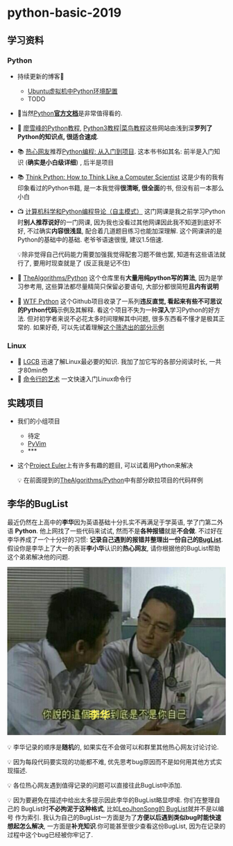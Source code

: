 # python-basic-2019

## 学习资料

### Python
- 持续更新的博客💪

  - [Ubuntu虚拟机中Python环境配置](https://uestc-msc.github.io/2019/10/09/Ubuntu%E8%99%9A%E6%8B%9F%E6%9C%BA%E4%B8%ADPython%E7%8E%AF%E5%A2%83%E9%85%8D%E7%BD%AE/)
  - TODO

- :open_book:当然[Python**官方文档**](https://docs.python.org/zh-cn/3/)是非常值得看的.

- 📑 [廖雪峰的Python教程](https://www.liaoxuefeng.com/wiki/0014316089557264a6b348958f449949df42a6d3a2e542c000), [Python3教程|菜鸟教程](https://www.runoob.com/python3/python3-tutorial.html)这些网站由浅到深**罗列了Python的知识点, 很适合速成**.
- 📚 [热心网友](http://ldzhangyx.github.io/)推荐[Python编程: 从入门到项目](https://github.com/ithou/awesome-programming-books/blob/master/Python/Python%E7%BC%96%E7%A8%8B%EF%BC%9A%E4%BB%8E%E5%85%A5%E9%97%A8%E5%88%B0%E5%AE%9E%E8%B7%B5.pdf). 这本书书如其名: 前半是入门知识 (**确实是小白级详细**) , 后半是项目
- 📚 [Think Python: How to Think Like a Computer Scientist](http://www.greenteapress.com/thinkpython/html/index.html) 这是少有的我有印象看过的Python书籍, 是一本我觉得**很清晰, 很全面**的书, 但没有前一本那么小白
- 📺 [计算机科学和Python编程导论（自主模式）](http://www.xuetangx.com/courses/course-v1:MITx+6_00_1x+sp/about) 这门网课是我之前学习Python时**别人推荐说好**的一门网课, 因为我也没看过其他网课因此我不知道到底好不好, 不过确实**内容很浅显**, 配合着几道题目练习也能加深理解. 这个网课讲的是Python的基础中的基础. 老爷爷语速很慢, 建议1.5倍速.

  💡除非觉得自己代码能力需要加强我觉得配套习题不做也罢, 知道有这些语法就行了, 要用时现查就是了 (反正我是记不住)
- 🧠 [TheAlgorithms/Python](https://github.com/TheAlgorithms/Python) 这个仓库里有**大量用纯python写的算法**, 因为是学习参考用, 这些算法都尽量精简只保留必要语句, 大部分都很简短**且内有说明**
- 📑 [WTF Python](https://github.com/satwikkansal/wtfpython) 这个Github项目收录了一系列**违反直觉, 看起来有些不可思议的Python代码**示例及其解释. 看这个项目不失为一种**深入**学习Python的好方法. 但对初学者来说不必花太多时间理解其中问题, 很多东西看不懂才是极其正常的. 如果好奇, 可以先试着理解[这个筛选出的部分示例](https://www.zhihu.com/question/29823322/answer/785465364)

### Linux

- 📑 [LGCB](https://happypeter.github.io/LGCB/) 迅速了解Linux最必要的知识. 我加了加它写的各部分阅读时长, 一共才80min😳
- 📃 [命令行的艺术](https://github.com/jlevy/the-art-of-command-line/blob/master/README-zh.md) 一文快速入门Linux命令行

## 实践项目

- 我们的小组项目
   - 待定
   - [PyVim](https://github.com/uestc-msc/pyVim)
   - \***
- 这个[Project Euler](https://projecteuler.net/archives)上有许多有趣的题目, 可以试着用Python来解决

  💡 在前面提到的[TheAlgorithms/Python](https://github.com/TheAlgorithms/Python)中有部分欧拉项目的代码样例

## 李华的BugList

最近仍然在上高中的**李华**因为英语基础十分扎实不再满足于学英语, 学了门第二外语
**Python**. 他上网找了一些代码来试试, 然而不是**各种报错**就是**不会做**. 不过好在李华养成了一个十分好的习惯:
**记录自己遇到的报错并整理出一份自己的[BugList](lihua-BugList.md)**.
假设你是李华上了大一的表哥**李小华**认识的**热心网友**, 请你根据他的BugList帮助这个弟弟解决他的问题.

![](friend.jpg)

💡 李华记录的顺序是**随机**的, 如果实在不会做可以和群里其他热心网友讨论讨论.

💡 因为每段代码要实现的功能都不难, 优先思考bug原因而不是如何用其他方式实现描述.

💡 各位热心网友遇到值得记录的问题可以直接往此BugList中添加.

💡 因为要避免在描述中给出太多提示因此李华的BugList略显啰嗦. 你们在整理自己的
BugList时**不必拘泥于这种格式**, 比如[LeoJhonSong的
BugList](https://leojhonsong.github.io/zh-CN/2019/02/05/Bug-List/)就并不是以编号
作为索引. 我认为自己的BugList一方面是为了**方便以后遇到类似bug时能快速想起怎么解决**,
一方面是**补充知识**.你可能甚至很少查看这份BugList, 因为在记录的过程中这个bug已经被你牢记了.
